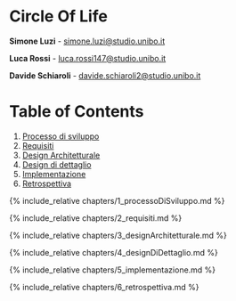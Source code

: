# Circle Of Life

**Simone Luzi** - <simone.luzi@studio.unibo.it>

**Luca Rossi** - <luca.rossi147@studio.unibo.it>

**Davide Schiaroli** - <davide.schiaroli2@studio.unibo.it>

# Table of Contents
1. [Processo di sviluppo](#Processo-di-sviluppo)
2. [Requisiti](#Requisiti)
3. [Design Architetturale](#Design-Architetturale)
4. [Design di dettaglio](#Design-di-dettaglio)
5. [Implementazione](#Implementazione)
6. [Retrospettiva](#Retrospettiva)

{% include_relative chapters/1_processoDiSviluppo.md %}

{% include_relative chapters/2_requisiti.md %}

{% include_relative chapters/3_designArchitetturale.md %}

{% include_relative chapters/4_designDiDettaglio.md %}

{% include_relative chapters/5_implementazione.md %}

{% include_relative chapters/6_retrospettiva.md %}
